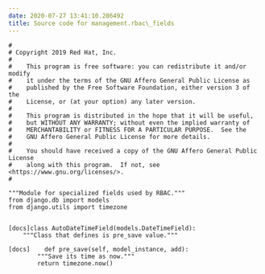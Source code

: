 ```yaml
---
date: 2020-07-27 13:41:10.286492
title: Source code for management.rbac\_fields
---
```


<div class="highlight">

    #
    # Copyright 2019 Red Hat, Inc.
    #
    #    This program is free software: you can redistribute it and/or modify
    #    it under the terms of the GNU Affero General Public License as
    #    published by the Free Software Foundation, either version 3 of the
    #    License, or (at your option) any later version.
    #
    #    This program is distributed in the hope that it will be useful,
    #    but WITHOUT ANY WARRANTY; without even the implied warranty of
    #    MERCHANTABILITY or FITNESS FOR A PARTICULAR PURPOSE.  See the
    #    GNU Affero General Public License for more details.
    #
    #    You should have received a copy of the GNU Affero General Public License
    #    along with this program.  If not, see <https://www.gnu.org/licenses/>.
    #
    
    """Module for specialized fields used by RBAC."""
    from django.db import models
    from django.utils import timezone
    
    
    [docs]class AutoDateTimeField(models.DateTimeField):
        """Class that defines is pre_save value."""
    
    [docs]    def pre_save(self, model_instance, add):
            """Save its time as now."""
            return timezone.now()

</div>